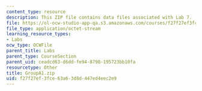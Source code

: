 ```yaml
---
content_type: resource
description: This ZIP file contains data files associated with Lab 7.
file: https://ol-ocw-studio-app-qa.s3.amazonaws.com/courses/f27f27ef3fce63a63d8d447ed4eec2e9_groupA1.zip
file_type: application/octet-stream
learning_resource_types:
- Labs
ocw_type: OCWFile
parent_title: Labs
parent_type: CourseSection
parent_uid: ceadcd63-d6dd-fe94-8798-195723bb10fa
resourcetype: Other
title: GroupA1.zip
uid: f27f27ef-3fce-63a6-3d8d-447ed4eec2e9
---
```

